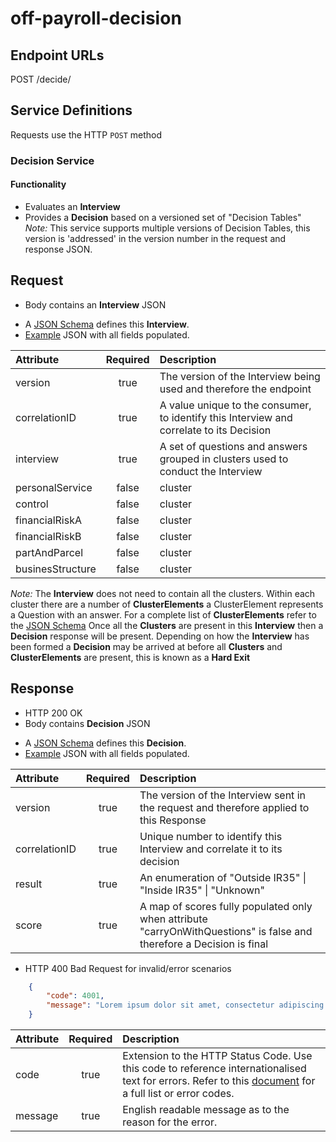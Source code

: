 
# off-payroll-decision


## Endpoint URLs
POST /decide/

## Service Definitions

Requests use the HTTP `POST` method

### Decision Service

#### Functionality

* Evaluates an __Interview__
* Provides a __Decision__ based on a versioned set of "Decision Tables" _Note:_ This service supports multiple versions of Decision Tables, this version is 'addressed' in the version number in the request and response JSON. 


## Request

* Body contains an __Interview__ JSON
- A [JSON Schema](../test/resources/schema/off-payroll-request-schema.json) defines this __Interview__.
- [Example](../test/resources/schema/off-payroll-request-sample.json) JSON with all fields populated.


| Attribute        | Required           | Description                                                          |
| :---------------- |:------------------:| :--------------------------------------------------------------------|
| version          | true               | The version of the Interview being used and therefore the endpoint |
| correlationID    | true               | A value unique to the consumer, to identify this Interview and correlate to its Decision|
| interview       | true               | A set of questions and answers grouped in clusters used to conduct the Interview |
| personalService | false               | cluster |
| control           | false             | cluster |
| financialRiskA   | false               | cluster |
| financialRiskB   | false               | cluster |
| partAndParcel   | false               | cluster |
| businesStructure| false               | cluster |

 _Note:_ The __Interview__ does not need to contain all the clusters. Within each cluster there are a number of __ClusterElements__ a ClusterElement represents a Question with an answer. For a complete list of  __ClusterElements__ refer to the [JSON Schema](../test/resources/schema/off-payroll-request-schema.json) Once all the __Clusters__ are present in this __Interview__ then a __Decision__ response will be present. Depending on how the __Interview__ has been formed a __Decision__ may be arrived at before all __Clusters__ and __ClusterElements__ are present, this is known as a __Hard Exit__


## Response

* HTTP 200 OK
* Body contains __Decision__ JSON
- A [JSON Schema](../test/resources/schema/off-payroll-response-schema.json) defines this __Decision__.
- [Example](../test/resources/schema/off-payroll-response-sample.json) JSON with all fields populated.


| Attribute            | Required           | Description                                                                                                    |
| :------------------- |:------------------:| :--------------------------------------------------------------------------------------------------------------|
| version              | true               | The version of the Interview sent in the request and therefore applied to this Response                      |
| correlationID        | true               | Unique number to identify this Interview and correlate it to its  decision |
| result               | true               | An enumeration of "Outside IR35" &#124; "Inside IR35" &#124; "Unknown"|
| score                | true               | A map of scores fully populated only when attribute "carryOnWithQuestions" is false and therefore a Decision is final |


* HTTP 400 Bad Request for invalid/error scenarios

```json
	{
		"code": 4001,
		"message": "Lorem ipsum dolor sit amet, consectetur adipiscing elit"
	}
```

| Attribute         | Required           | Description                                                                                                 |
| :-----------------|:------------------:| :-----------------------------------------------------------------------------------------------------------|
| code              | true               | Extension to the HTTP Status Code. Use this code to reference internationalised text for errors. Refer to this [document](errors.md) for a full list or error codes. |
| message           | true               | English readable message as to the reason for the error.                                                    |

